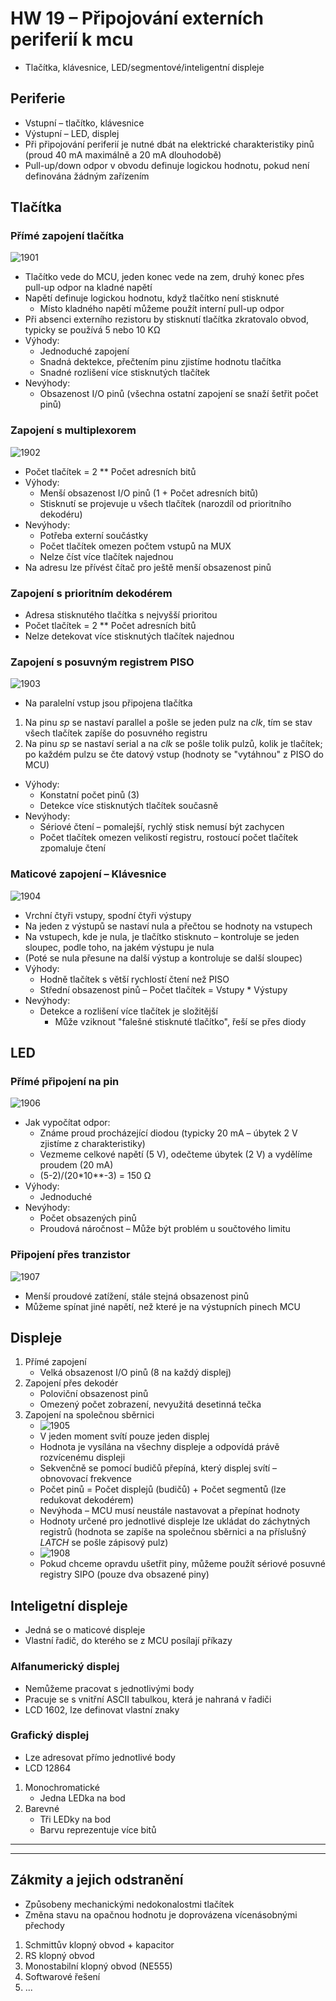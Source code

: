 # HW 19 – Připojování externích periferií k mcu

* Tlačítka, klávesnice, LED/segmentové/inteligentní displeje

## Periferie

* Vstupní – tlačítko, klávesnice
* Výstupní – LED, displej
* Při připojování periferií je nutné dbát na elektrické charakteristiky pinů (proud 40 mA maximálně a 20 mA dlouhodobě)
* Pull-up/down odpor v obvodu definuje logickou hodnotu, pokud není definována žádným zařízením

## Tlačítka

### Přímé zapojení tlačítka

![1901](./img/HW_19_01.PNG)

* Tlačítko vede do MCU, jeden konec vede na zem, druhý konec přes pull-up odpor na kladné napětí
* Napětí definuje logickou hodnotu, když tlačítko není stisknuté
  * Místo kladného napětí můžeme použít interní pull-up odpor
* Při absenci externího rezistoru by stisknutí tlačítka zkratovalo obvod, typicky se používá 5 nebo 10 KΩ
* Výhody:
  * Jednoduché zapojení
  * Snadná dektekce, přečtením pinu zjistíme hodnotu tlačítka
  * Snadné rozlišení více stisknutých tlačítek
* Nevýhody:
  * Obsazenost I/O pinů (všechna ostatní zapojení se snaží šetřit počet pinů)

### Zapojení s multiplexorem

![1902](./img/HW_19_02.PNG)

* Počet tlačítek = 2 ** Počet adresních bitů
* Výhody:
  * Menší obsazenost I/O pinů (1 + Počet adresních bitů)
  * Stisknutí se projevuje u všech tlačítek (narozdíl od prioritního dekodéru)
* Nevýhody:
  * Potřeba externí součástky
  * Počet tlačítek omezen počtem vstupů na MUX
  * Nelze číst více tlačítek najednou
* Na adresu lze přívést čítač pro ještě menší obsazenost pinů

### Zapojení s prioritním dekodérem

* Adresa stisknutého tlačítka s nejvyšší prioritou
* Počet tlačítek = 2 ** Počet adresních bitů
* Nelze detekovat více stisknutých tlačítek najednou

### Zapojení s posuvným registrem PISO

![1903](./img/HW_19_03.PNG)

* Na paralelní vstup jsou připojena tlačítka

1. Na pinu _sp_ se nastaví parallel a pošle se jeden pulz na _clk_, tím se stav všech tlačítek zapíše do posuvného registru
2. Na pinu _sp_ se nastaví serial a na _clk_ se pošle tolik pulzů, kolik je tlačítek; po každém pulzu se čte datový vstup (hodnoty se "vytáhnou" z PISO do MCU)

* Výhody:
  * Konstatní počet pinů (3)
  * Detekce více stisknutých tlačítek současně
* Nevýhody:
  * Sériové čtení – pomalejší, rychlý stisk nemusí být zachycen
  * Počet tlačítek omezen velikostí registru, rostoucí počet tlačítek zpomaluje čtení

### Maticové zapojení – Klávesnice

![1904](./img/HW_19_04.PNG)

* Vrchní čtyři vstupy, spodní čtyři výstupy
* Na jeden z výstupů se nastaví nula a přečtou se hodnoty na vstupech
* Na vstupech, kde je nula, je tlačítko stisknuto – kontroluje se jeden sloupec, podle toho, na jakém výstupu je nula
* (Poté se nula přesune na další výstup a kontroluje se další sloupec)
* Výhody:
  * Hodně tlačítek s větší rychlostí čtení než PISO
  * Střední obsazenost pinů – Počet tlačítek = Vstupy * Výstupy
* Nevýhody:
  * Detekce a rozlišení více tlačítek je složitější
    * Může vziknout "falešné stisknuté tlačítko", řeší se přes diody

## LED

### Přímé připojení na pin

![1906](./img/HW_19_06.PNG)

* Jak vypočítat odpor:
  * Známe proud procházející diodou (typicky 20 mA – úbytek 2 V zjistíme z charakteristiky)
  * Vezmeme celkové napětí (5 V), odečteme úbytek (2 V) a vydělíme proudem (20 mA)
  * (5-2)/(20*10**-3) = 150 Ω
* Výhody:
  * Jednoduché
* Nevýhody:
  * Počet obsazených pinů
  * Proudová náročnost – Může být problém u součtového limitu

### Připojení přes tranzistor

![1907](./img/HW_19_07.PNG)

* Menší proudové zatížení, stále stejná obsazenost pinů
* Můžeme spínat jiné napětí, než které je na výstupních pinech MCU

## Displeje

1. Přímé zapojení
    * Velká obsazenost I/O pinů (8 na každý displej)
2. Zapojení přes dekodér
    * Poloviční obsazenost pinů
    * Omezený počet zobrazení, nevyužitá desetinná tečka
3. Zapojení na společnou sběrnici
    * ![1905](./img/HW_19_05.PNG)
    * V jeden moment svítí pouze jeden displej
    * Hodnota je vysílána na všechny displeje a odpovídá právě rozvícenému displeji
    * Sekvenčně se pomocí budičů přepíná, který displej svítí – obnovovací frekvence
    * Počet pinů = Počet displejů (budičů) + Počet segmentů (lze redukovat dekodérem)
    * Nevýhoda – MCU musí neustále nastavovat a přepínat hodnoty
    * Hodnoty určené pro jednotlivé displeje lze ukládat do záchytných registrů (hodnota se zapíše na společnou sběrnici a na příslušný _LATCH_ se pošle zápisový pulz)
    * ![1908](./img/HW_19_08.PNG)
    * Pokud chceme opravdu ušetřit piny, můžeme použít sériové posuvné registry SIPO (pouze dva obsazené piny)

## Inteligetní displeje

* Jedná se o maticové displeje
* Vlastní řadič, do kterého se z MCU posílají příkazy

### Alfanumerický displej

* Nemůžeme pracovat s jednotlivými body
* Pracuje se s vnitřní ASCII tabulkou, která je nahraná v řadiči
* LCD 1602, lze definovat vlastní znaky

### Grafický displej

* Lze adresovat přímo jednotlivé body
* LCD 12864

1. Monochromatické
    * Jedna LEDka na bod
2. Barevné
    * Tři LEDky na bod
    * Barvu reprezentuje více bitů

---
---

## Zákmity a jejich odstranění

* Způsobeny mechanickými nedokonalostmi tlačítek
* Změna stavu na opačnou hodnotu je doprovázena vícenásobnými přechody

1. Schmittův klopný obvod + kapacitor
2. RS klopný obvod
3. Monostabilní klopný obvod (NE555)
4. Softwarové řešení
5. ...
